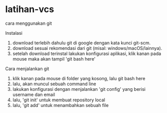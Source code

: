 # latihan-vcs
cara menggunakan git 

Instalasi
1. download terlebih dahulu git di google dengan kata kunci git-scm.
2. download sesuai rekomendasi dari git (misal: windows/macOS/lainnya).
3. setelah download terinstal lakukan konfigurasi aplikasi, klik kanan pada mouse maka akan tampil 'git bash here'

Cara menjalankan git 
1. klik kanan pada mouse di folder yang kosong, lalu git bash here
2. lalu, akan muncul sebuah command line
3. lakukan konfigurasi dengan menjalankan 'git config' yang berisi username dan email
4. lalu, 'git init' untuk membuat repository local
5. lalu, 'git add' untuk menambahkan sebuah file
